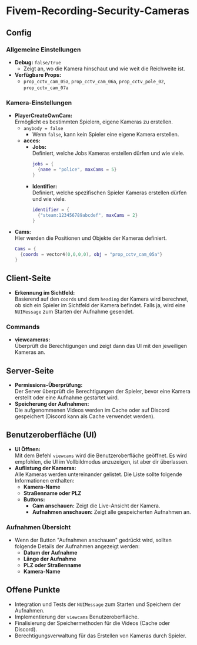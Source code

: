 # Fivem-Recording-Security-Cameras

## Config
### Allgemeine Einstellungen
- **Debug:** `false/true`  
  - Zeigt an, wo die Kamera hinschaut und wie weit die Reichweite ist.
- **Verfügbare Props:**  
  - `prop_cctv_cam_05a`, `prop_cctv_cam_06a`, `prop_cctv_pole_02`, `prop_cctv_cam_07a`

### Kamera-Einstellungen
- **PlayerCreateOwnCam:**  
  Ermöglicht es bestimmten Spielern, eigene Kameras zu erstellen.
  - `anybody = false`  
    - Wenn `false`, kann kein Spieler eine eigene Kamera erstellen.
  - **acces:**  
    - **Jobs:**  
      Definiert, welche Jobs Kameras erstellen dürfen und wie viele.
      ```lua
      jobs = {
        {name = "police", maxCams = 5}
      }
      ```
    - **Identifier:**  
      Definiert, welche spezifischen Spieler Kameras erstellen dürfen und wie viele.
      ```lua
      identifier = {
        {"steam:123456789abcdef", maxCams = 2}
      }
      ```
- **Cams:**  
  Hier werden die Positionen und Objekte der Kameras definiert.
  ```lua
  Cams = {
    {coords = vector4(0,0,0,0), obj = "prop_cctv_cam_05a"}
  }
  ```

## Client-Seite
- **Erkennung im Sichtfeld:**  
  Basierend auf den `coords` und dem `heading` der Kamera wird berechnet, ob sich ein Spieler im Sichtfeld der Kamera befindet. Falls ja, wird eine `NUIMessage` zum Starten der Aufnahme gesendet.

### Commands
- **viewcameras:**  
  Überprüft die Berechtigungen und zeigt dann das UI mit den jeweiligen Kameras an.

## Server-Seite
- **Permissions-Überprüfung:**  
  Der Server überprüft die Berechtigungen der Spieler, bevor eine Kamera erstellt oder eine Aufnahme gestartet wird.
- **Speicherung der Aufnahmen:**  
  Die aufgenommenen Videos werden im Cache oder auf Discord gespeichert (Discord kann als Cache verwendet werden).

## Benutzeroberfläche (UI)
- **UI Öffnen:**  
  Mit dem Befehl `viewcams` wird die Benutzeroberfläche geöffnet. Es wird empfohlen, die UI im Vollbildmodus anzuzeigen, ist aber dir überlassen.
- **Auflistung der Kameras:**  
  Alle Kameras werden untereinander gelistet. Die Liste sollte folgende Informationen enthalten:
  - **Kamera-Name**
  - **Straßenname oder PLZ**
  - **Buttons:** 
    - **Cam anschauen:** Zeigt die Live-Ansicht der Kamera.
    - **Aufnahmen anschauen:** Zeigt alle gespeicherten Aufnahmen an.

### Aufnahmen Übersicht
- Wenn der Button "Aufnahmen anschauen" gedrückt wird, sollten folgende Details der Aufnahmen angezeigt werden:
  - **Datum der Aufnahme**
  - **Länge der Aufnahme**
  - **PLZ oder Straßenname**
  - **Kamera-Name**

## Offene Punkte
- Integration und Tests der `NUIMessage` zum Starten und Speichern der Aufnahmen.
- Implementierung der `viewcams` Benutzeroberfläche.
- Finalisierung der Speichermethoden für die Videos (Cache oder Discord).
- Berechtigungsverwaltung für das Erstellen von Kameras durch Spieler.
```
